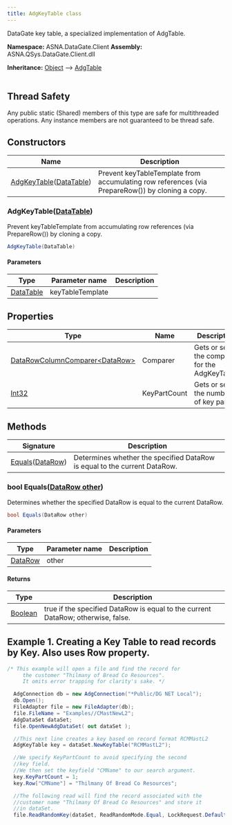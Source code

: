 ```yaml
---
title: AdgKeyTable class
---
```


DataGate key table, a specialized implementation of AdgTable.

**Namespace:** ASNA.DataGate.Client
**Assembly:** ASNA.QSys.DataGate.Client.dll

**Inheritance:** [Object](https://docs.microsoft.com/en-us/dotnet/api/system.object) --> [AdgTable](/reference/datagate/datagate-client/adg-table.html)
<br>
<br>
## Thread Safety

Any public static (Shared) members of this type are safe for multithreaded operations. Any instance members are not guaranteed to be thread safe.


## Constructors

| Name | Description |
| --- | --- |
| [AdgKeyTable](#adgkeytabledatatable)([DataTable](https://learn.microsoft.com/en-us/dotnet/api/system.data.datatable.select?view=net-8.0)) | Prevent keyTableTemplate from accumulating row references (via PrepareRow()) by cloning a copy. 

### AdgKeyTable([DataTable](https://learn.microsoft.com/en-us/dotnet/api/system.data.datatable.select?view=net-8.0))

Prevent keyTableTemplate from accumulating row references (via PrepareRow()) by cloning a copy. 

```cs
AdgKeyTable(DataTable)
```

#### Parameters

| Type | Parameter name | Description
| --- | --- | ---
| [DataTable](https://learn.microsoft.com/en-us/dotnet/api/system.data.datatable.select?view=net-8.0) | keyTableTemplate | 

## Properties

| Type | Name | Description
| --- | --- | --- 
| [DataRowColumnComparer\<DataRow\>](https://learn.microsoft.com/en-us/dotnet/api/) | Comparer | Gets or sets the comparer for the AdgKeyTable. |
| [Int32](https://learn.microsoft.com/en-us/dotnet/csharp/language-reference/builtin-types/integral-numeric-types) | KeyPartCount | Gets or sets the number of key parts. |

## Methods

| Signature | Description |
| --- | --- |
| [Equals](#bool-equalsdatarow-other)([DataRow](https://learn.microsoft.com/en-us/dotnet/api/system.data.datarow?view=net-8.0)) | Determines whether the specified DataRow is equal to the current DataRow.

### bool Equals([DataRow other](https://learn.microsoft.com/en-us/dotnet/api/system.data.datarow?view=net-8.0))

Determines whether the specified DataRow is equal to the current DataRow.

```cs
bool Equals(DataRow other)
```

#### Parameters

| Type | Parameter name | Description
| --- | --- | ---
| [DataRow](https://learn.microsoft.com/en-us/dotnet/api/system.data.datarow?view=net-8.0) | other | 

#### Returns

| Type | Description
| --- | ---
| [Boolean](https://docs.microsoft.com/en-us/dotnet/api/system.boolean) | true if the specified DataRow is equal to the current DataRow; otherwise, false.

## Example 1. Creating a Key Table to read records by Key. Also uses Row property.

```cs 
/* This example will open a file and find the record for
     the customer "Thilmany of Bread Co Resources".
     It omits error trapping for clarity's sake. */

  AdgConnection db = new AdgConnection("*Public/DG NET Local");
  db.Open();
  FileAdapter file = new FileAdapter(db);
  file.FileName = "Examples//CMastNewL2";
  AdgDataSet dataSet;
  file.OpenNewAdgDataSet( out dataSet );

  //This next line creates a key based on record format RCMMastL2
  AdgKeyTable key = dataSet.NewKeyTable("RCMMastL2");

  //We specify KeyPartCount to avoid specifying the second
  //key field.
  //We then set the keyfield "CMName" to our search argument.
  key.KeyPartCount = 1;
  key.Row["CMName"] = "Thilmany Of Bread Co Resources";

  //The following read will find the record associated with the 
  //customer name "Thilmany Of Bread Co Resources" and store it
  //in dataSet.
  file.ReadRandomKey(dataSet, ReadRandomMode.Equal, LockRequest.Default, key);
```

